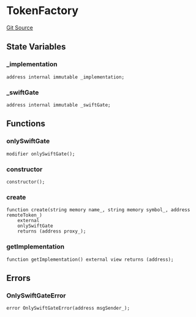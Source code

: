 # TokenFactory
[Git Source](https://github.com/0x73696d616f/swift-gate-contracts/blob/c2f63902e1326587b99cc4130505b65fba901d42/src/TokenFactory.sol)


## State Variables
### _implementation

```solidity
address internal immutable _implementation;
```


### _swiftGate

```solidity
address internal immutable _swiftGate;
```


## Functions
### onlySwiftGate


```solidity
modifier onlySwiftGate();
```

### constructor


```solidity
constructor();
```

### create


```solidity
function create(string memory name_, string memory symbol_, address remoteToken_)
    external
    onlySwiftGate
    returns (address proxy_);
```

### getImplementation


```solidity
function getImplementation() external view returns (address);
```

## Errors
### OnlySwiftGateError

```solidity
error OnlySwiftGateError(address msgSender_);
```

